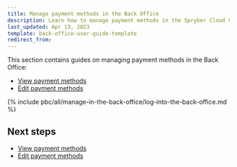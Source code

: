 ```yaml
---
title: Manage payment methods in the Back Office
description: Learn how to manage payment methods in the Spryker Cloud Commerce OS Back office.
last_updated: Apr 13, 2023
template: back-office-user-guide-template
redirect_from:
---
```


This section contains guides on managing payment methods in the Back Office:

- [View payment methods](/docs/pbc/all/payment-service-provider/{{page.version}}/base-shop/manage-in-the-back-office/view-payment-methods.html)
- [Edit payment methods](/docs/pbc/all/payment-service-provider/{{page.version}}/base-shop/manage-in-the-back-office/edit-payment-methods.html)

{% include pbc/all/manage-in-the-back-office/log-into-the-back-office.md %} <!-- To edit, see /_includes/pbc/all/manage-in-the-back-office/log-into-the-back-office.md -->

## Next steps

- [View payment methods](/docs/pbc/all/payment-service-provider/{{page.version}}/base-shop/manage-in-the-back-office/view-payment-methods.html)
- [Edit payment methods](/docs/pbc/all/payment-service-provider/{{page.version}}/base-shop/manage-in-the-back-office/edit-payment-methods.html)
